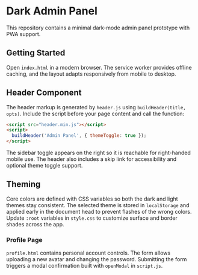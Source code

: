# Dark Admin Panel

This repository contains a minimal dark-mode admin panel prototype with PWA support.

## Getting Started

Open `index.html` in a modern browser. The service worker provides offline caching, and the layout adapts responsively from mobile to desktop.

## Header Component

The header markup is generated by `header.js` using `buildHeader(title, opts)`.
Include the script before your page content and call the function:

```html
<script src="header.min.js"></script>
<script>
  buildHeader('Admin Panel', { themeToggle: true });
</script>
```

The sidebar toggle appears on the right so it is reachable for right-handed mobile use. The header also includes a skip link for accessibility and optional theme toggle support.

## Theming

Core colors are defined with CSS variables so both the dark and light themes stay consistent. The selected theme is stored in `localStorage` and applied early in the document head to prevent flashes of the wrong colors. Update `:root` variables in `style.css` to customize surface and border shades across the app.

### Profile Page

`profile.html` contains personal account controls. The form allows uploading a new avatar and changing the password. Submitting the form triggers a modal confirmation built with `openModal` in `script.js`.
